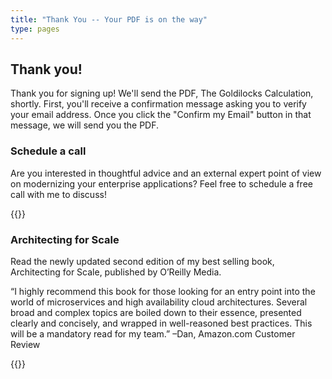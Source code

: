 ```yaml
---
title: "Thank You -- Your PDF is on the way"
type: pages
---
```


## Thank you!

Thank you for signing up!
We'll send the PDF, The Goldilocks Calculation, shortly.
First, you'll receive a confirmation message asking you to verify your
email address. Once you click the "Confirm my Email" button in that message,
we will send you the PDF.

### Schedule a call

Are you interested in thoughtful advice and an external expert
point of view on modernizing your enterprise applications?
Feel free to schedule a free call with me to discuss!

{{<scheduleacall>}}

### Architecting for Scale

Read the newly updated second edition of my best selling book, Architecting for Scale, published by O’Reilly Media.

“I highly recommend this book for those looking for an entry point into the world of microservices and high availability cloud architectures. Several broad and complex topics are boiled down to their essence, presented clearly and concisely, and wrapped in well-reasoned best practices. This will be a mandatory read for my team.” –Dan, Amazon.com Customer Review

{{<buyonamazon>}}

